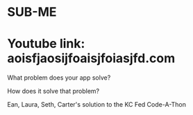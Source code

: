 # SUB-ME
# Youtube link: aoisfjaosijfoaisjfoiasjfd.com

What problem does your app solve?

How does it solve that problem?

Ean, Laura, Seth, Carter's solution to the KC Fed Code-A-Thon 

